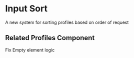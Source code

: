 # Input Sort

A new system for sorting profiles based on order of request

## Related Profiles Component

Fix Empty element logic
